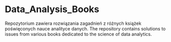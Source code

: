 # Data_Analysis_Books


Repozytorium zawiera rozwiązania zagadnień z różnych książek poświęconych nauce analityce danych.
The repository contains solutions to issues from various books dedicated to the science of data analytics.
